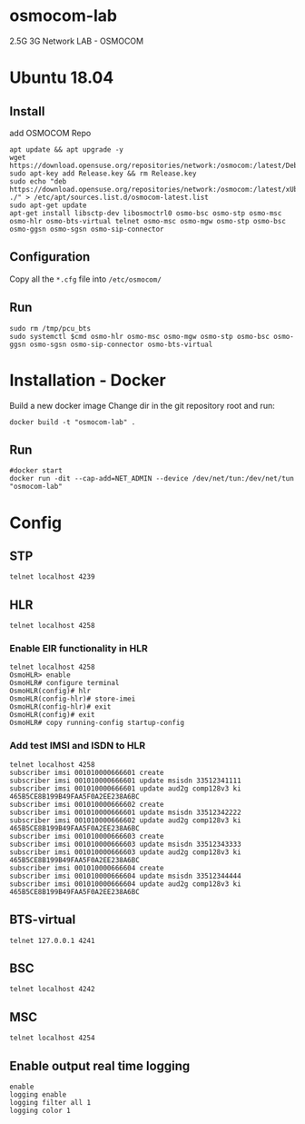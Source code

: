 # osmocom-lab
2.5G 3G Network LAB - OSMOCOM

# Ubuntu 18.04

## Install


add OSMOCOM Repo
```
apt update && apt upgrade -y
wget https://download.opensuse.org/repositories/network:/osmocom:/latest/Debian_10/Release.key
sudo apt-key add Release.key && rm Release.key
sudo echo "deb https://download.opensuse.org/repositories/network:/osmocom:/latest/xUbuntu_18.04/ ./" > /etc/apt/sources.list.d/osmocom-latest.list
sudo apt-get update
apt-get install libsctp-dev libosmoctrl0 osmo-bsc osmo-stp osmo-msc osmo-hlr osmo-bts-virtual telnet osmo-msc osmo-mgw osmo-stp osmo-bsc osmo-ggsn osmo-sgsn osmo-sip-connector
```
## Configuration
Copy all the ```*.cfg``` file into ```/etc/osmocom/```

## Run
```
sudo rm /tmp/pcu_bts
sudo systemctl $cmd osmo-hlr osmo-msc osmo-mgw osmo-stp osmo-bsc osmo-ggsn osmo-sgsn osmo-sip-connector osmo-bts-virtual
```



# Installation - Docker

Build a new docker image
Change dir in the git repository root and run:
```
docker build -t "osmocom-lab" .
```
## Run

```
#docker start
docker run -dit --cap-add=NET_ADMIN --device /dev/net/tun:/dev/net/tun "osmocom-lab"
```





# Config

## STP
```
telnet localhost 4239
```
## HLR
```
telnet localhost 4258
```
### Enable EIR functionality in HLR
```
telnet localhost 4258
OsmoHLR> enable
OsmoHLR# configure terminal
OsmoHLR(config)# hlr
OsmoHLR(config-hlr)# store-imei
OsmoHLR(config-hlr)# exit
OsmoHLR(config)# exit
OsmoHLR# copy running-config startup-config
```

### Add test IMSI and ISDN to HLR
```
telnet localhost 4258
subscriber imsi 001010000666601 create
subscriber imsi 001010000666601 update msisdn 33512341111
subscriber imsi 001010000666601 update aud2g comp128v3 ki 465B5CE8B199B49FAA5F0A2EE238A6BC
subscriber imsi 001010000666602 create
subscriber imsi 001010000666601 update msisdn 33512342222
subscriber imsi 001010000666602 update aud2g comp128v3 ki 465B5CE8B199B49FAA5F0A2EE238A6BC
subscriber imsi 001010000666603 create
subscriber imsi 001010000666603 update msisdn 33512343333
subscriber imsi 001010000666603 update aud2g comp128v3 ki 465B5CE8B199B49FAA5F0A2EE238A6BC
subscriber imsi 001010000666604 create
subscriber imsi 001010000666604 update msisdn 33512344444
subscriber imsi 001010000666604 update aud2g comp128v3 ki 465B5CE8B199B49FAA5F0A2EE238A6BC
```

## BTS-virtual
```
telnet 127.0.0.1 4241
```
## BSC
```
telnet localhost 4242
```
## MSC 
```
telnet localhost 4254
```
## Enable output real time logging
```
enable
logging enable
logging filter all 1
logging color 1
```



